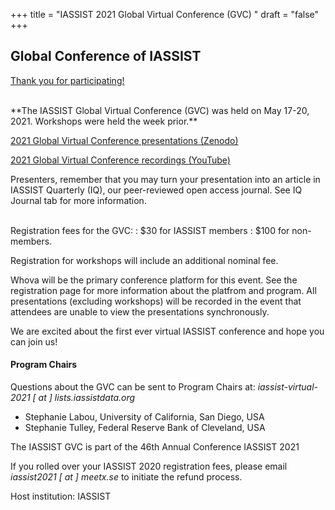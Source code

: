 +++
title = "IASSIST 2021 Global Virtual Conference (GVC) "
draft = "false"
+++
## Global Conference of IASSIST

<a class="btn btn-template-main" href="https://whova.com/web/iassi_202102/" target="_blank" title="(Opens to a new tab)">Thank you for participating!</a>

<br />
**The IASSIST Global Virtual Conference (GVC) was held on May 17-20, 2021. Workshops were held the week prior.**

<a class="btn btn-template-main" href="https://zenodo.org/communities/iassist-2021/search?page=1&size=20&sort=conference_session" target="_blank">2021 Global Virtual Conference presentations (Zenodo)<i class="fas fa-external-link-alt"></i></a>

<a class="btn btn-template-main" href="https://www.youtube.com/channel/UC315efmsReDcFbWHpWBmb9g/videos" target="_blank">2021 Global Virtual Conference recordings (YouTube)<i class="fas fa-external-link-alt"></i></a> 

Presenters, remember that you may turn your presentation into an article in IASSIST Quarterly (IQ), our peer-reviewed open access journal. See IQ Journal tab for more information. <br /><br />

Registration fees for the GVC:
: $30 for IASSIST members
: $100 for non-members. 

Registration for workshops will include an additional nominal fee. 

Whova will be the primary conference platform for this event. See the registration page for more information about the platfrom and program. All presentations (excluding workshops) will be recorded in the event that attendees are unable to view the presentations synchronously.

We are excited about the first ever virtual IASSIST conference and hope you can join us!

#### Program Chairs

Questions about the GVC can be sent to Program Chairs at: *iassist-virtual-2021 [ at ] lists.iassistdata.org*

- Stephanie Labou, University of California, San Diego, USA
- Stephanie Tulley, Federal Reserve Bank of Cleveland, USA

The IASSIST GVC is part of the 46th Annual Conference IASSIST 2021

If you rolled over your IASSIST 2020 registration fees, please email *iassist2021 [ at ] meetx.se* to initiate the refund process.

Host institution: IASSIST

<br />



